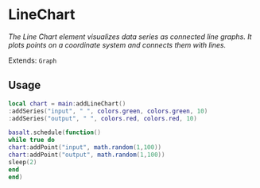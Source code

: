 # LineChart
_The Line Chart element visualizes data series as connected line graphs. It plots points on a coordinate system and connects them with lines._

Extends: `Graph`

## Usage
```lua
local chart = main:addLineChart()
:addSeries("input", " ", colors.green, colors.green, 10)
:addSeries("output", " ", colors.red, colors.red, 10)

basalt.schedule(function()
while true do
chart:addPoint("input", math.random(1,100))
chart:addPoint("output", math.random(1,100))
sleep(2)
end
end)
```
